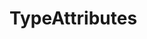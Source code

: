 #  TypeAttributes

<api-schema openapi-path="../../../api-specs/swagger-otr-api.json" name="TypeAttributes"/>